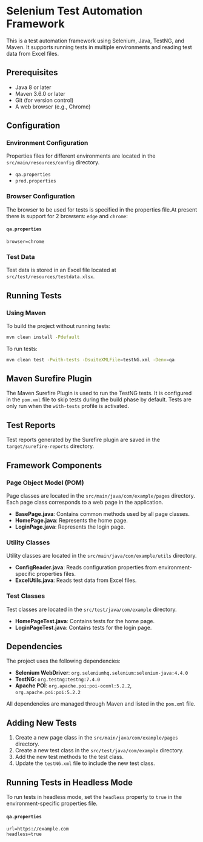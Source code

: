 ```markdown
```
# Selenium Test Automation Framework

This is a test automation framework using Selenium, Java, TestNG, and Maven. It supports running tests in multiple environments and reading test data from Excel files.

## Prerequisites

- Java 8 or later
- Maven 3.6.0 or later
- Git (for version control)
- A web browser (e.g., Chrome)

## Configuration

### Environment Configuration

Properties files for different environments are located in the `src/main/resources/config` directory.

- `qa.properties`
- `prod.properties`
### Browser Configuration

The browser to be used for tests is specified in the properties file.At present there is support for 2 browsers: `edge` and `chrome`:
#### `qa.properties`
```properties
browser=chrome
```
### Test Data

Test data is stored in an Excel file located at `src/test/resources/testdata.xlsx`.

## Running Tests

### Using Maven

To build the project without running tests:

```sh
mvn clean install -Pdefault
```

To run tests:

```sh
mvn clean test -Pwith-tests -DsuiteXMLFile=testNG.xml -Denv=qa
```
## Maven Surefire Plugin

The Maven Surefire Plugin is used to run the TestNG tests. It is configured in the `pom.xml` file to skip tests during the build phase by default. Tests are only run when the `with-tests` profile is activated.

## Test Reports

Test reports generated by the Surefire plugin are saved in the `target/surefire-reports` directory.

## Framework Components

### Page Object Model (POM)

Page classes are located in the `src/main/java/com/example/pages` directory. Each page class corresponds to a web page in the application.

- **BasePage.java**: Contains common methods used by all page classes.
- **HomePage.java**: Represents the home page.
- **LoginPage.java**: Represents the login page.

### Utility Classes

Utility classes are located in the `src/main/java/com/example/utils` directory.

- **ConfigReader.java**: Reads configuration properties from environment-specific properties files.
- **ExcelUtils.java**: Reads test data from Excel files.

### Test Classes

Test classes are located in the `src/test/java/com/example` directory.

- **HomePageTest.java**: Contains tests for the home page.
- **LoginPageTest.java**: Contains tests for the login page.

## Dependencies

The project uses the following dependencies:

- **Selenium WebDriver**: `org.seleniumhq.selenium:selenium-java:4.4.0`
- **TestNG**: `org.testng:testng:7.4.0`
- **Apache POI**: `org.apache.poi:poi-ooxml:5.2.2`, `org.apache.poi:poi:5.2.2`

All dependencies are managed through Maven and listed in the `pom.xml` file.

## Adding New Tests

1. Create a new page class in the `src/main/java/com/example/pages` directory.
2. Create a new test class in the `src/test/java/com/example` directory.
3. Add the new test methods to the test class.
4. Update the `testNG.xml` file to include the new test class.

## Running Tests in Headless Mode

To run tests in headless mode, set the `headless` property to `true` in the environment-specific properties file.
#### `qa.properties`
```properties
url=https://example.com
headless=true
```
